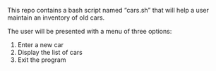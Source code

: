 This repo contains a bash script named “cars.sh” that will help a user maintain an inventory of old cars.
 
 The user will be presented with a menu of three options:
 1. Enter a new car
 2. Display the list of cars
 3. Exit the program 
